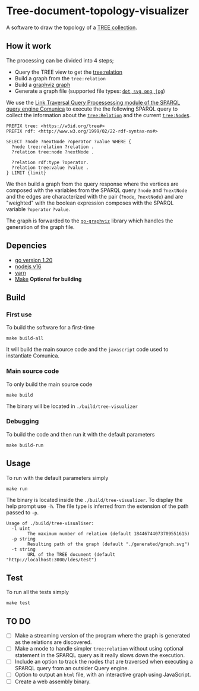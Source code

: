 # Tree-document-topology-visualizer

A software to draw the topology of a [TREE collection](https://treecg.github.io/specification/).


## How it work
The processing can be divided into 4 steps;
- Query the TREE view to get the [tree:relation](https://treecg.github.io/specification/#Relation)
- Build a graph from the `tree:relation`
- Build a [graphviz graph](https://graphviz.org/)
- Generate a graph file (supported file types: [`dot`, `svg`, `png`, `jpg`](https://github.com/goccy/go-graphviz))

We use the [Link Traversal Query Processessing module of the SPARQL query engine Comunica](https://github.com/comunica/comunica-feature-link-traversal) 
to execute the the following SPARQL query to collect the information about the [`tree:Relation`](https://treecg.github.io/specification/#Node) 
and the current [`tree:Node`s](https://treecg.github.io/specification/#Relation).

```sparql
PREFIX tree: <https://w3id.org/tree#>
PREFIX rdf: <http://www.w3.org/1999/02/22-rdf-syntax-ns#>

SELECT ?node ?nextNode ?operator ?value WHERE {
  ?node tree:relation ?relation .
  ?relation tree:node ?nextNode .
  
  ?relation rdf:type ?operator.
  ?relation tree:value ?value .
} LIMIT {limit}
```
We then build a graph from the query response where the vertices are composed with the variables from the SPARQL query `?node` and `?nextNode` and the edges are characterized with the pair (`?node`, `?nextNode`) and are "weighted" with the boolean expression composes with the SPARQL variable `?operator` `?value`.

The graph is forwarded to the [`go-graphviz`](https://github.com/goccy/go-graphviz) library which handles the generation of the graph file.

## Depencies
- [go version 1.20](https://go.dev/dl/)
- [nodejs v16](https://nodejs.org/en)
- [yarn](https://yarnpkg.com/getting-started/install/)
- [Make](https://www.gnu.org/software/make/) __Optional for building__


## Build

### First use
To build the software for a first-time

`make build-all`

It will build the main source code and the `javascript` code used to instantiate Comunica.

### Main source code

To only build the main source code

`make build`

The binary will be located in `./build/tree-visualizer`

### Debugging

To build the code and then run it with the default parameters

`make build-run`

## Usage

To run with the default parameters simply

`make run`

The binary is located inside the `./build/tree-visualizer`.
To display the help prompt use `-h`.
The file type is inferred from the extension of the path passed to `-p`.

```
Usage of ./build/tree-visualiser:
  -l uint
        The maximum number of relation (default 18446744073709551615)
  -p string
        Resulting path of the graph (default "./generated/graph.svg")
  -t string
        URL of the TREE document (default "http://localhost:3000/ldes/test")

```
## Test
To run all the tests simply

`make test`

## TO DO

- [ ] Make a streaming version of the program where the graph is generated as the relations are discovered.
- [ ] Make a mode to handle simpler `tree:relation` without using optional statement in the SPARQL query as it really slows down the execution.
- [ ] Include an option to track the nodes that are traversed when executing a SPARQL query from an outsider Query engine.
- [ ] Option to output an `html` file, with an interactive graph using JavaScript.
- [ ] Create a web assembly binary.
